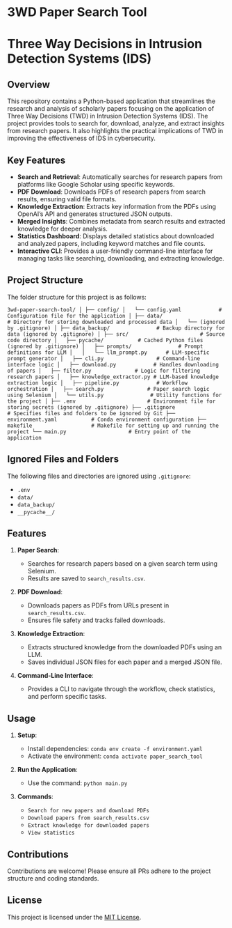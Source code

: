 # 3WD Paper Search Tool

# Three Way Decisions in Intrusion Detection Systems (IDS)

## Overview

This repository contains a Python-based application that streamlines the research and analysis of scholarly papers focusing on the application of Three Way Decisions (TWD) in Intrusion Detection Systems (IDS). The project provides tools to search for, download, analyze, and extract insights from research papers. It also highlights the practical implications of TWD in improving the effectiveness of IDS in cybersecurity.

## Key Features

- **Search and Retrieval**: Automatically searches for research papers from platforms like Google Scholar using specific keywords.
- **PDF Download**: Downloads PDFs of research papers from search results, ensuring valid file formats.
- **Knowledge Extraction**: Extracts key information from the PDFs using OpenAI’s API and generates structured JSON outputs.
- **Merged Insights**: Combines metadata from search results and extracted knowledge for deeper analysis.
- **Statistics Dashboard**: Displays detailed statistics about downloaded and analyzed papers, including keyword matches and file counts.
- **Interactive CLI**: Provides a user-friendly command-line interface for managing tasks like searching, downloading, and extracting knowledge.

## Project Structure

The folder structure for this project is as follows:

`
3wd-paper-search-tool/
│
├── config/
│   └── config.yaml            # Configuration file for the application
│
├── data/                      # Directory for storing downloaded and processed data
│   └── (ignored by .gitignore)
│
├── data_backup/               # Backup directory for data (ignored by .gitignore)
│
├── src/                       # Source code directory
│   ├── pycache/           # Cached Python files (ignored by .gitignore)
│   ├── prompts/               # Prompt definitions for LLM
│   │   └── llm_prompt.py      # LLM-specific prompt generator
│   ├── cli.py                 # Command-line interface logic
│   ├── download.py            # Handles downloading of papers
│   ├── filter.py              # Logic for filtering research papers
│   ├── knowledge_extractor.py # LLM-based knowledge extraction logic
│   ├── pipeline.py            # Workflow orchestration
│   ├── search.py              # Paper search logic using Selenium
│   └── utils.py               # Utility functions for the project
│
├── .env                       # Environment file for storing secrets (ignored by .gitignore)
├── .gitignore                 # Specifies files and folders to be ignored by Git
├── environment.yaml           # Conda environment configuration
├── makefile                   # Makefile for setting up and running the project
└── main.py                    # Entry point of the application
`

## Ignored Files and Folders

The following files and directories are ignored using `.gitignore`:

- `.env`
- `data/`
- `data_backup/`
- `__pycache__/`

## Features

1. **Paper Search**:
   - Searches for research papers based on a given search term using Selenium.
   - Results are saved to `search_results.csv`.

2. **PDF Download**:
   - Downloads papers as PDFs from URLs present in `search_results.csv`.
   - Ensures file safety and tracks failed downloads.

3. **Knowledge Extraction**:
   - Extracts structured knowledge from the downloaded PDFs using an LLM.
   - Saves individual JSON files for each paper and a merged JSON file.

4. **Command-Line Interface**:
   - Provides a CLI to navigate through the workflow, check statistics, and perform specific tasks.

## Usage

1. **Setup**:
   - Install dependencies: `conda env create -f environment.yaml`
   - Activate the environment: `conda activate paper_search_tool`

2. **Run the Application**:
   - Use the command: `python main.py`

3. **Commands**:
   - `Search for new papers and download PDFs`
   - `Download papers from search_results.csv`
   - `Extract knowledge for downloaded papers`
   - `View statistics`

## Contributions

Contributions are welcome! Please ensure all PRs adhere to the project structure and coding standards.

## License

This project is licensed under the [MIT License](LICENSE).